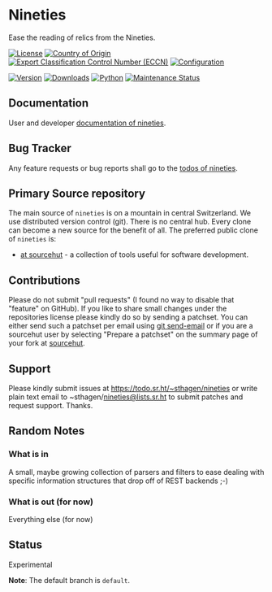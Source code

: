 # Nineties

Ease the reading of relics from the Nineties.

[![License](https://git.sr.ht/~sthagen/nineties/blob/default/docs/badges/license-spdx-mit.svg)](https://git.sr.ht/~sthagen/nineties/tree/default/item/LICENSE)
[![Country of Origin](https://git.sr.ht/~sthagen/nineties/blob/default/docs/badges/country-of-origin-name-switzerland-neutral.svg)](https://git.sr.ht/~sthagen/nineties/tree/default/item/COUNTRY-OF-ORIGIN)
[![Export Classification Control Number (ECCN)](https://git.sr.ht/~sthagen/nineties/blob/default/docs/badges/export-control-classification-number_eccn-ear99-neutral.svg)](https://git.sr.ht/~sthagen/nineties/tree/default/item/EXPORT-CONTROL-CLASSIFICATION-NUMBER)
[![Configuration](https://git.sr.ht/~sthagen/nineties/blob/default/docs/badges/configuration-sbom.svg)](https://git.sr.ht/~sthagen/nineties/tree/default/item/docs/third-party/README.md)

[![Version](https://git.sr.ht/~sthagen/nineties/blob/default/docs/badges/latest-release.svg)](https://pypi.python.org/pypi/nineties/)
[![Downloads](https://git.sr.ht/~sthagen/nineties/blob/default/docs/badges/downloads-per-month.svg)](https://pepy.tech/project/nineties)
[![Python](https://git.sr.ht/~sthagen/nineties/blob/default/docs/badges/python-versions.svg)](https://pypi.python.org/pypi/nineties/)
[![Maintenance Status](https://git.sr.ht/~sthagen/nineties/blob/default/docs/badges/commits-per-year.svg)](https://git.sr.ht/~sthagen/nineties/log)

## Documentation

User and developer [documentation of nineties](https://codes.dilettant.life/docs/nineties).

## Bug Tracker

Any feature requests or bug reports shall go to the [todos of nineties](https://todo.sr.ht/~sthagen/nineties).

## Primary Source repository

The main source of `nineties` is on a mountain in central Switzerland.
We use distributed version control (git).
There is no central hub.
Every clone can become a new source for the benefit of all.
The preferred public clone of `nineties` is:

* [at sourcehut](https://git.sr.ht/~sthagen/nineties) - a collection of tools useful for software development.

## Contributions

Please do not submit "pull requests" (I found no way to disable that "feature" on GitHub).
If you like to share small changes under the repositories license please kindly do so by sending a patchset.
You can either send such a patchset per email using [git send-email](https://git-send-email.io) or 
if you are a sourcehut user by selecting "Prepare a patchset" on the summary page of your fork at [sourcehut](https://git.sr.ht/).

## Support

Please kindly submit issues at https://todo.sr.ht/~sthagen/nineties or write plain text email to ~sthagen/nineties@lists.sr.ht to submit patches and request support. Thanks.

## Random Notes

### What is in

A small, maybe growing collection of parsers and filters
to ease dealing with specific information structures that
drop off of REST backends ;-)

### What is out (for now)

Everything else (for now)

## Status

Experimental

**Note**: The default branch is `default`.
